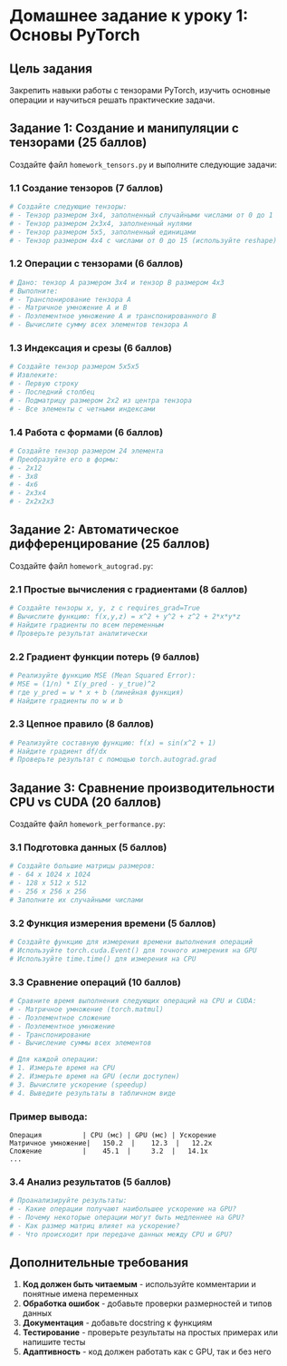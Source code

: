 # Домашнее задание к уроку 1: Основы PyTorch

## Цель задания
Закрепить навыки работы с тензорами PyTorch, изучить основные операции и научиться решать практические задачи.

## Задание 1: Создание и манипуляции с тензорами (25 баллов)

Создайте файл `homework_tensors.py` и выполните следующие задачи:

### 1.1 Создание тензоров (7 баллов)
```python
# Создайте следующие тензоры:
# - Тензор размером 3x4, заполненный случайными числами от 0 до 1
# - Тензор размером 2x3x4, заполненный нулями
# - Тензор размером 5x5, заполненный единицами
# - Тензор размером 4x4 с числами от 0 до 15 (используйте reshape)
```

### 1.2 Операции с тензорами (6 баллов)
```python
# Дано: тензор A размером 3x4 и тензор B размером 4x3
# Выполните:
# - Транспонирование тензора A
# - Матричное умножение A и B
# - Поэлементное умножение A и транспонированного B
# - Вычислите сумму всех элементов тензора A
```

### 1.3 Индексация и срезы (6 баллов)
```python
# Создайте тензор размером 5x5x5
# Извлеките:
# - Первую строку
# - Последний столбец
# - Подматрицу размером 2x2 из центра тензора
# - Все элементы с четными индексами
```

### 1.4 Работа с формами (6 баллов)
```python
# Создайте тензор размером 24 элемента
# Преобразуйте его в формы:
# - 2x12
# - 3x8
# - 4x6
# - 2x3x4
# - 2x2x2x3
```

## Задание 2: Автоматическое дифференцирование (25 баллов)

Создайте файл `homework_autograd.py`:

### 2.1 Простые вычисления с градиентами (8 баллов)
```python
# Создайте тензоры x, y, z с requires_grad=True
# Вычислите функцию: f(x,y,z) = x^2 + y^2 + z^2 + 2*x*y*z
# Найдите градиенты по всем переменным
# Проверьте результат аналитически
```

### 2.2 Градиент функции потерь (9 баллов)
```python
# Реализуйте функцию MSE (Mean Squared Error):
# MSE = (1/n) * Σ(y_pred - y_true)^2
# где y_pred = w * x + b (линейная функция)
# Найдите градиенты по w и b
```

### 2.3 Цепное правило (8 баллов)
```python
# Реализуйте составную функцию: f(x) = sin(x^2 + 1)
# Найдите градиент df/dx
# Проверьте результат с помощью torch.autograd.grad
```

## Задание 3: Сравнение производительности CPU vs CUDA (20 баллов)

Создайте файл `homework_performance.py`:

### 3.1 Подготовка данных (5 баллов)
```python
# Создайте большие матрицы размеров:
# - 64 x 1024 x 1024
# - 128 x 512 x 512
# - 256 x 256 x 256
# Заполните их случайными числами
```

### 3.2 Функция измерения времени (5 баллов)
```python
# Создайте функцию для измерения времени выполнения операций
# Используйте torch.cuda.Event() для точного измерения на GPU
# Используйте time.time() для измерения на CPU
```

### 3.3 Сравнение операций (10 баллов)
```python
# Сравните время выполнения следующих операций на CPU и CUDA:
# - Матричное умножение (torch.matmul)
# - Поэлементное сложение
# - Поэлементное умножение
# - Транспонирование
# - Вычисление суммы всех элементов

# Для каждой операции:
# 1. Измерьте время на CPU
# 2. Измерьте время на GPU (если доступен)
# 3. Вычислите ускорение (speedup)
# 4. Выведите результаты в табличном виде
```

### Пример вывода:
```
Операция          | CPU (мс) | GPU (мс) | Ускорение
Матричное умножение|   150.2  |    12.3  |   12.2x
Сложение          |    45.1  |     3.2  |   14.1x
...
```

### 3.4 Анализ результатов (5 баллов)
```python
# Проанализируйте результаты:
# - Какие операции получают наибольшее ускорение на GPU?
# - Почему некоторые операции могут быть медленнее на GPU?
# - Как размер матриц влияет на ускорение?
# - Что происходит при передаче данных между CPU и GPU?
```

## Дополнительные требования

1. **Код должен быть читаемым** - используйте комментарии и понятные имена переменных
2. **Обработка ошибок** - добавьте проверки размерностей и типов данных
3. **Документация** - добавьте docstring к функциям
4. **Тестирование** - проверьте результаты на простых примерах или напишите тесты
5. **Адаптивность** - код должен работать как с GPU, так и без него